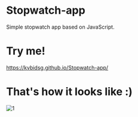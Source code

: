 # Stopwatch-app
Simple stopwatch app based on JavaScript.

# Try me!

https://kvbidsg.github.io/Stopwatch-app/

# That's how it looks like :)
![1](https://user-images.githubusercontent.com/112346467/199236481-f413dd7a-22cf-47b4-b21e-f7954a088c06.PNG)
